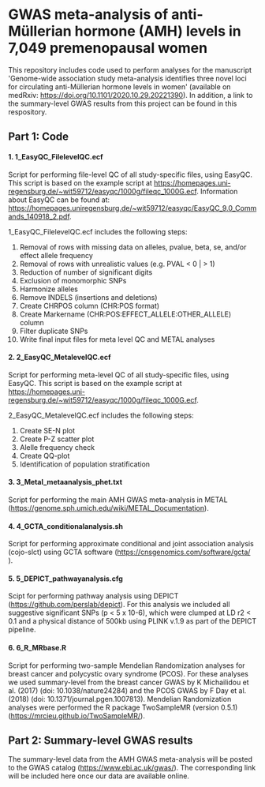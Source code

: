 # GWAS meta-analysis of anti-Müllerian hormone (AMH) levels in 7,049 premenopausal women

This repository includes code used to perform analyses for the manuscript 'Genome-wide association study meta-analysis identifies three novel loci for circulating anti-Müllerian hormone levels in women' (available on medRxiv: https://doi.org/10.1101/2020.10.29.20221390). In addition, a link to the summary-level GWAS results from this project can be found in this respository.



## Part 1: Code

#### 1. 1_EasyQC_FilelevelQC.ecf
Script for performing file-level QC of all study-specific files, using EasyQC. This script is based on the example script at https://homepages.uni-regensburg.de/~wit59712/easyqc/1000g/fileqc_1000G.ecf. Information about EasyQC can be found at: https://homepages.uniregensburg.de/~wit59712/easyqc/EasyQC_9.0_Commands_140918_2.pdf.

1_EasyQC_FilelevelQC.ecf includes the following steps:
1. Removal of rows with missing data on alleles, pvalue, beta, se, and/or effect allele frequency
2. Removal of rows with unrealistic values (e.g. PVAL < 0 | > 1)
3. Reduction of number of significant digits
4. Exclusion of monomorphic SNPs
5. Harmonize alleles
6. Remove INDELS (insertions and deletions)
7. Create CHRPOS column (CHR:POS format)
8. Create Markername (CHR:POS:EFFECT_ALLELE:OTHER_ALLELE) column
9. Filter duplicate SNPs
10. Write final input files for meta level QC and METAL analyses


#### 2. 2_EasyQC_MetalevelQC.ecf
Script for performing meta-level QC of all study-specific files, using EasyQC. This script is based on the example script at https://homepages.uni-regensburg.de/~wit59712/easyqc/1000g/fileqc_1000G.ecf.

2_EasyQC_MetalevelQC.ecf includes the following steps:
1. Create SE-N plot
2. Create P-Z scatter plot
3. Alelle frequency check
4. Create QQ-plot 
5. Identification of population stratification


#### 3. 3_Metal_metaanalysis_phet.txt
Script for performing the main AMH GWAS meta-analysis in METAL (https://genome.sph.umich.edu/wiki/METAL_Documentation).


#### 4. 4_GCTA_conditionalanalysis.sh
Script for performing approximate conditional and joint association analysis (cojo-slct) using GCTA software (https://cnsgenomics.com/software/gcta/ ).


#### 5. 5_DEPICT_pathwayanalysis.cfg
Scipt for performing pathway analysis using DEPICT (https://github.com/perslab/depict). For this analysis we included all suggestive significant SNPs (p < 5 x 10-6), which were clumped at LD r2 < 0.1 and a physical distance of 500kb using PLINK v.1.9 as part of the DEPICT pipeline.


#### 6. 6_R_MRbase.R
Script for performing two-sample Mendelian Randomization analyses for breast cancer and polycystic ovary syndrome (PCOS). For these analyses we used summary-level from the breast cancer GWAS by K Michailidou et al. (2017) (doi: 10.1038/nature24284) and the PCOS GWAS by F Day et al. (2018) (doi: 10.1371/journal.pgen.1007813). Mendelian Randomization analyses were performed the R package TwoSampleMR (version 0.5.1) (https://mrcieu.github.io/TwoSampleMR/).



## Part 2: Summary-level GWAS results

The summary-level data from the AMH GWAS meta-analysis will be posted to the GWAS catalog (https://www.ebi.ac.uk/gwas/). The corresponding link will be included here once our data are available online.

